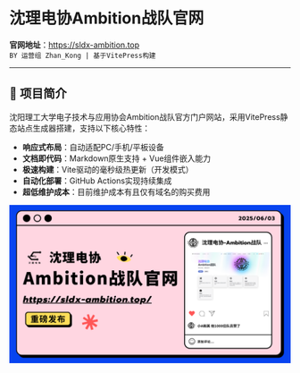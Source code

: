 # 沈理电协Ambition战队官网

**官网地址**：https://sldx-ambition.top  
`BY 运营组 Zhan_Kong | 基于VitePress构建`

---

## 🚀 项目简介
沈阳理工大学电子技术与应用协会Ambition战队官方门户网站，采用VitePress静态站点生成器搭建，支持以下核心特性：

- **响应式布局**：自动适配PC/手机/平板设备
- **文档即代码**：Markdown原生支持 + Vue组件嵌入能力
- **极速构建**：Vite驱动的毫秒级热更新（开发模式）
- **自动化部署**：GitHub Actions实现持续集成
- **超低维护成本**：目前维护成本有且仅有域名的购买费用
  
![海报](/HB.png) 